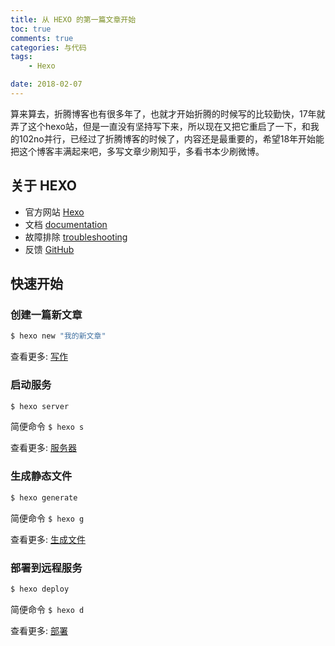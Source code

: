 ```yaml
---
title: 从 HEXO 的第一篇文章开始
toc: true
comments: true
categories: 与代码
tags: 
	- Hexo

date: 2018-02-07
---
```


算来算去，折腾博客也有很多年了，也就才开始折腾的时候写的比较勤快，17年就弄了这个hexo站，但是一直没有坚持写下来，所以现在又把它重启了一下，和我的102no并行，已经过了折腾博客的时候了，内容还是最重要的，希望18年开始能把这个博客丰满起来吧，多写文章少刷知乎，多看书本少刷微博。

## 关于 HEXO
- 官方网站 [Hexo](https://hexo.io/) 
- 文档 [documentation](https://hexo.io/docs/) 
- 故障排除 [troubleshooting](https://hexo.io/docs/troubleshooting.html)
- 反馈 [GitHub](https://github.com/hexojs/hexo/issues)

## 快速开始

### 创建一篇新文章

``` bash
$ hexo new "我的新文章"
```

查看更多: [写作](https://hexo.io/zh-cn/docs/writing.html)

### 启动服务

``` bash
$ hexo server
```
简便命令 `$ hexo s`

查看更多: [服务器](https://hexo.io/zh-cn/docs/server.html)

### 生成静态文件

``` bash
$ hexo generate
```
简便命令 `$ hexo g`

查看更多: [生成文件](https://hexo.io/zh-cn/docs/generating.html)

### 部署到远程服务

``` bash
$ hexo deploy
```
简便命令 `$ hexo d`

查看更多: [部署](https://hexo.io/zh-cn/docs/deployment.html)

